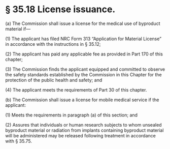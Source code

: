 # § 35.18   License issuance.

(a) The Commission shall issue a license for the medical use of byproduct material if— 


(1) The applicant has filed NRC Form 313 “Application for Material License” in accordance with the instructions in § 35.12; 


(2) The applicant has paid any applicable fee as provided in Part 170 of this chapter; 


(3) The Commission finds the applicant equipped and committed to observe the safety standards established by the Commission in this Chapter for the protection of the public health and safety; and 


(4) The applicant meets the requirements of Part 30 of this chapter. 


(b) The Commission shall issue a license for mobile medical service if the applicant: 


(1) Meets the requirements in paragraph (a) of this section; and 


(2) Assures that individuals or human research subjects to whom unsealed byproduct material or radiation from implants containing byproduct material will be administered may be released following treatment in accordance with § 35.75. 




